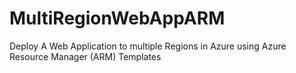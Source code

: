 # MultiRegionWebAppARM
Deploy A Web Application to multiple Regions in Azure using Azure Resource Manager (ARM) Templates
